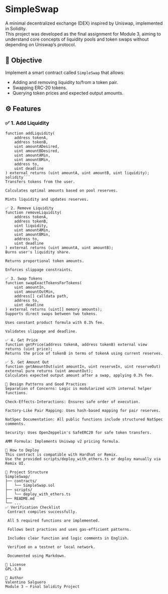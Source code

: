 # SimpleSwap

A minimal decentralized exchange (DEX) inspired by Uniswap, implemented in Solidity.  
This project was developed as the final assignment for Module 3, aiming to understand core concepts of liquidity pools and token swaps without depending on Uniswap’s protocol.

## 🎯 Objective

Implement a smart contract called `SimpleSwap` that allows:
- Adding and removing liquidity to/from a token pair.
- Swapping ERC-20 tokens.
- Querying token prices and expected output amounts.

## ⚙️ Features

### ✅ 1. Add Liquidity

```solidity
function addLiquidity(
    address tokenA,
    address tokenB,
    uint amountADesired,
    uint amountBDesired,
    uint amountAMin,
    uint amountBMin,
    address to,
    uint deadline
) external returns (uint amountA, uint amountB, uint liquidity);
solidity´´´
Transfers tokens from the user.

Calculates optimal amounts based on pool reserves.

Mints liquidity and updates reserves.

✅ 2. Remove Liquidity
function removeLiquidity(
    address tokenA,
    address tokenB,
    uint liquidity,
    uint amountAMin,
    uint amountBMin,
    address to,
    uint deadline
) external returns (uint amountA, uint amountB);
Burns user's liquidity share.

Returns proportional token amounts.

Enforces slippage constraints.

✅ 3. Swap Tokens
function swapExactTokensForTokens(
    uint amountIn,
    uint amountOutMin,
    address[] calldata path,
    address to,
    uint deadline
) external returns (uint[] memory amounts);
Supports direct swaps between two tokens.

Uses constant product formula with 0.3% fee.

Validates slippage and deadline.

✅ 4. Get Price
function getPrice(address tokenA, address tokenB) external view returns (uint price);
Returns the price of tokenB in terms of tokenA using current reserves.

✅ 5. Get Amount Out
function getAmountOut(uint amountIn, uint reserveIn, uint reserveOut) external pure returns (uint amountOut);
Calculates expected output amount after a swap, applying 0.3% fee.

🧠 Design Patterns and Good Practices
Separation of Concerns: Logic is modularized with internal helper functions.

Check-Effects-Interactions: Ensures safe order of execution.

Factory-Like Pair Mapping: Uses hash-based mapping for pair reserves.

NatSpec Documentation: All public functions include structured NatSpec comments.

Security: Uses OpenZeppelin's SafeERC20 for safe token transfers.

AMM Formula: Implements Uniswap v2 pricing formula.

🧪 How to Deploy
This contract is compatible with Hardhat or Remix.
Use the provided scripts/deploy_with_ethers.ts or deploy manually via Remix UI.

📂 Project Structure
SimpleSwap/
├── contracts/
│   └── SimpleSwap.sol
├── scripts/
│   └── deploy_with_ethers.ts
├── README.md
└── ...
✅ Verification Checklist
 Contract compiles successfully.

 All 5 required functions are implemented.

 Follows best practices and uses gas-efficient patterns.

 Includes clear function and logic comments in English.

 Verified on a testnet or local network.

 Documented using Markdown.

📜 License
GPL-3.0

👤 Author
Valentino Salguero
Module 3 – Final Solidity Project
